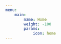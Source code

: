 ```yaml
---
menu:
    main:
        name: Home
        weight: -100
        params:
            icon: home
---
```


